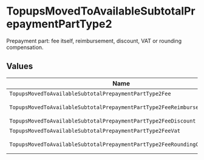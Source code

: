 # TopupsMovedToAvailableSubtotalPrepaymentPartType2

Prepayment part: fee itself, reimbursement, discount, VAT or rounding compensation.


## Values

| Name                                                                       | Value                                                                      |
| -------------------------------------------------------------------------- | -------------------------------------------------------------------------- |
| `TopupsMovedToAvailableSubtotalPrepaymentPartType2Fee`                     | fee                                                                        |
| `TopupsMovedToAvailableSubtotalPrepaymentPartType2FeeReimbursement`        | fee-reimbursement                                                          |
| `TopupsMovedToAvailableSubtotalPrepaymentPartType2FeeDiscount`             | fee-discount                                                               |
| `TopupsMovedToAvailableSubtotalPrepaymentPartType2FeeVat`                  | fee-vat                                                                    |
| `TopupsMovedToAvailableSubtotalPrepaymentPartType2FeeRoundingCompensation` | fee-rounding-compensation                                                  |